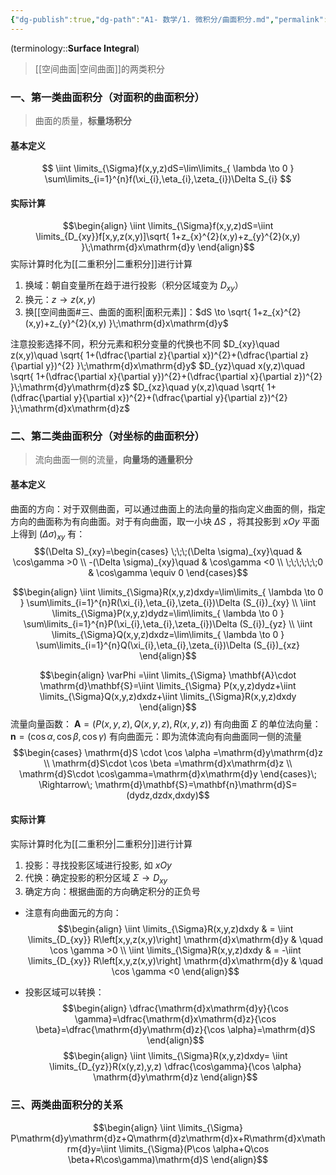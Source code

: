 ```yaml
---
{"dg-publish":true,"dg-path":"A1- 数学/1. 微积分/曲面积分.md","permalink":"/A1- 数学/1. 微积分/曲面积分/","dgPassFrontmatter":true,"noteIcon":"","created":"2024-05-21T15:20:28.356+08:00","updated":"2025-04-14T18:25:19.670+08:00"}
---
```


(terminology::**Surface Integral**)
>[[空间曲面\|空间曲面]]的两类积分

### 一、第一类曲面积分（对面积的曲面积分）
>曲面的质量，**标量场积分**
#### 基本定义
$$
\iint \limits_{\Sigma}f(x,y,z)dS=\lim\limits_{ \lambda \to 0 } \sum\limits_{i=1}^{n}f(\xi_{i},\eta_{i},\zeta_{i})\Delta S_{i}
$$

#### 实际计算
$$\begin{align}
\iint \limits_{\Sigma}f(x,y,z)dS=\iint \limits_{D_{xy}}f[x,y,z(x,y)]\sqrt{ 1+z_{x}^{2}(x,y)+z_{y}^{2}(x,y) }\;\mathrm{d}x\mathrm{d}y
\end{align}$$
实际计算时化为[[二重积分\|二重积分]]进行计算
1. 换域：朝自变量所在趋于进行投影（积分区域变为 $D_{xy}$）
2. 换元：$z \to z(x,y)$
3. 换[[空间曲面#三、曲面的面积\|面积元素]]：$dS \to \sqrt{ 1+z_{x}^{2}(x,y)+z_{y}^{2}(x,y) }\;\mathrm{d}x\mathrm{d}y$   

注意投影选择不同，积分元素和积分变量的代换也不同
$D_{xy}\quad z(x,y)\quad \sqrt{ 1+(\dfrac{\partial z}{\partial x})^{2}+(\dfrac{\partial z}{\partial y})^{2} }\;\mathrm{d}x\mathrm{d}y$
$D_{yz}\quad x(y,z)\quad \sqrt{ 1+(\dfrac{\partial x}{\partial y})^{2}+(\dfrac{\partial x}{\partial z})^{2} }\;\mathrm{d}y\mathrm{d}z$
$D_{xz}\quad y(x,z)\quad \sqrt{ 1+(\dfrac{\partial y}{\partial x})^{2}+(\dfrac{\partial y}{\partial z})^{2} }\;\mathrm{d}x\mathrm{d}z$

### 二、第二类曲面积分（对坐标的曲面积分）
>流向曲面一侧的流量，**向量场的通量积分**

#### 基本定义
曲面的方向：对于双侧曲面，可以通过曲面上的法向量的指向定义曲面的侧，指定方向的曲面称为有向曲面。对于有向曲面，取一小块 $\Delta S$ ，将其投影到 $xOy$ 平面上得到 $(\Delta \sigma)_{xy}$ 有：
$$(\Delta S)_{xy}=\begin{cases}
\;\;\;(\Delta \sigma)_{xy}\quad   & \cos\gamma >0  \\
-(\Delta \sigma)_{xy}\quad  & \cos\gamma <0  \\
\;\;\;\;\;\;0 &  \cos\gamma \equiv 0
\end{cases}$$

$$\begin{align}
 \iint \limits_{\Sigma}R(x,y,z)dxdy=\lim\limits_{ \lambda \to 0 } \sum\limits_{i=1}^{n}R(\xi_{i},\eta_{i},\zeta_{i})\Delta (S_{i})_{xy} \\
 \iint \limits_{\Sigma}P(x,y,z)dydz=\lim\limits_{ \lambda \to 0 } \sum\limits_{i=1}^{n}P(\xi_{i},\eta_{i},\zeta_{i})\Delta (S_{i})_{yz} \\
 \iint \limits_{\Sigma}Q(x,y,z)dxdz=\lim\limits_{ \lambda \to 0 } \sum\limits_{i=1}^{n}Q(\xi_{i},\eta_{i},\zeta_{i})\Delta (S_{i})_{xz}
\end{align}$$

$$\begin{align}
\varPhi =\iint \limits_{\Sigma} \mathbf{A}\cdot \mathrm{d}\mathbf{S}=\iint \limits_{\Sigma} P(x,y,z)dydz+\iint \limits_{\Sigma}Q(x,y,z)dxdz+\iint \limits_{\Sigma}R(x,y,z)dxdy
\end{align}$$
流量向量函数： $\mathbf{A}=(P(x,y,z),Q(x,y,z),R(x,y,z))$
有向曲面 $\Sigma$ 的单位法向量： $\mathbf{n}=(\cos \alpha,\cos \beta,\cos\gamma)$
有向曲面元：即为流体流向有向曲面同一侧的流量
$$\begin{cases}
\mathrm{d}S \cdot \cos \alpha =\mathrm{d}y\mathrm{d}z  \\
\mathrm{d}S\cdot \cos \beta  =\mathrm{d}x\mathrm{d}z \\
\mathrm{d}S\cdot \cos\gamma=\mathrm{d}x\mathrm{d}y
\end{cases}\; \Rightarrow\;  \mathrm{d}\mathbf{S}=\mathbf{n}\mathrm{d}S=(dydz,dzdx,dxdy)$$

#### 实际计算
实际计算时化为[[二重积分\|二重积分]]进行计算
1. 投影：寻找投影区域进行投影, 如 $xOy$
2. 代换：确定投影的积分区域 $\Sigma \to D_{xy}$
3. 确定方向：根据曲面的方向确定积分的正负号

- 注意有向曲面元的方向：
$$\begin{align}
\iint \limits_{\Sigma}R(x,y,z)dxdy & = \iint \limits_{D_{xy}} R\left[x,y,z(x,y)\right] \mathrm{d}x\mathrm{d}y & \quad   \cos \gamma >0  \\
 \iint \limits_{\Sigma}R(x,y,z)dxdy & = -\iint \limits_{D_{xy}} R\left[x,y,z(x,y)\right] \mathrm{d}x\mathrm{d}y & \quad   \cos \gamma <0
\end{align}$$

- 投影区域可以转换：
$$\begin{align}
\dfrac{\mathrm{d}x\mathrm{d}y}{\cos \gamma}=\dfrac{\mathrm{d}x\mathrm{d}z}{\cos \beta}=\dfrac{\mathrm{d}y\mathrm{d}z}{\cos \alpha}=\mathrm{d}S 
\end{align}$$
$$\begin{align}
\iint \limits_{\Sigma}R(x,y,z)dxdy= \iint \limits_{D_{yz}}R(x(y,z),y,z) \dfrac{\cos\gamma}{\cos \alpha} \mathrm{d}y\mathrm{d}z 
\end{align}$$

### 三、两类曲面积分的关系
$$\begin{align}
\iint \limits_{\Sigma} P\mathrm{d}y\mathrm{d}z+Q\mathrm{d}z\mathrm{d}x+R\mathrm{d}x\mathrm{d}y=\iint \limits_{\Sigma}(P\cos \alpha+Q\cos \beta+R\cos\gamma)\mathrm{d}S
\end{align}$$









